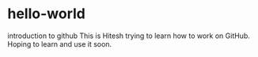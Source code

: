 # hello-world
introduction to github
This is Hitesh trying to learn how to work on GitHub. Hoping to learn and use it soon.
